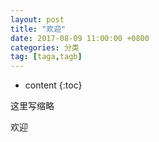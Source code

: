 ```yaml
---
layout: post
title: "欢迎"
date: 2017-08-09 11:00:00 +0800 
categories: 分类
tag: [taga,tagb]
---
```

* content
{:toc}

这里写缩略

<!-- more -->
<!-- TOC -->
欢迎
